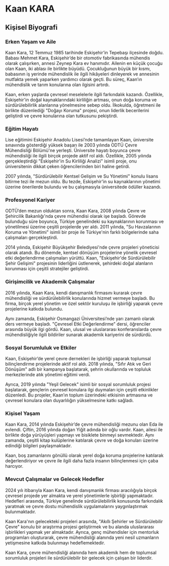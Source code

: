 # Kaan KARA

## Kişisel Biyografi

### Erken Yaşam ve Aile

Kaan Kara, 12 Temmuz 1985 tarihinde Eskişehir’in Tepebaşı ilçesinde doğdu. Babası Mehmet Kara, Eskişehir’de bir otomotiv fabrikasında mühendis olarak çalışırken, annesi Zeynep Kara ev hanımıdır. Ailenin en küçük çocuğu olan Kaan, iki ablası ile birlikte büyüdü. Çocukluğunun büyük bir kısmı, babasının iş yerinde mühendislik ile ilgili hikâyeleri dinleyerek ve annesinin mutfakta yemek yaparken yardımcı olarak geçti. Bu süreç, Kaan’ın mühendislik ve tarım konularına olan ilgisini artırdı.

Kaan, erken yaşlarda çevresel meselelerle ilgili farkındalık kazandı. Özellikle, Eskişehir'in doğal kaynaklarındaki kirliliğin artması, onun doğa koruma ve sürdürülebilirlik alanlarına yönelmesine sebep oldu. İlkokulda, öğretmeni ile birlikte düzenlediği "Doğayı Koruma" projesi, onun liderlik becerilerini geliştirdi ve çevre konularına olan tutkusunu pekiştirdi.

### Eğitim Hayatı

Lise eğitimini Eskişehir Anadolu Lisesi’nde tamamlayan Kaan, üniversite sınavında gösterdiği yüksek başarı ile 2003 yılında ODTÜ Çevre Mühendisliği Bölümü'ne yerleşti. Üniversite hayatı boyunca çevre mühendisliği ile ilgili birçok projede aktif rol aldı. Özellikle, 2005 yılında gerçekleştirdiği "Eskişehir'in Su Kirliliği Analizi" isimli proje, onu üniversitenin dikkat çeken öğrencilerinden biri haline getirdi.

2007 yılında, "Sürdürülebilir Kentsel Gelişim ve Su Yönetimi" konulu lisans bitirme tezi ile mezun oldu. Bu tezde, Eskişehir'in su kaynaklarının yönetimi üzerine önerilerde bulundu ve bu çalışmasıyla üniversitede ödüller kazandı.

### Profesyonel Kariyer

ODTÜ’den mezun olduktan sonra, Kaan Kara, 2008 yılında Çevre ve Şehircilik Bakanlığı'nda çevre mühendisi olarak işe başladı. Görevde bulunduğu süre boyunca, Türkiye genelindeki su kaynaklarının korunması ve yönetilmesi üzerine çeşitli projelerde yer aldı. 2011 yılında, "Su Havzalarının Koruma ve Yönetimi" isimli bir proje ile Türkiye'nin farklı bölgelerinde saha çalışmaları gerçekleştirdi.

2014 yılında, Eskişehir Büyükşehir Belediyesi'nde çevre projeleri yöneticisi olarak atandı. Bu dönemde, kentsel dönüşüm projelerine yönelik çevresel etki değerlendirme çalışmaları yürüttü. Kaan, "Eskişehir'de Sürdürülebilir Şehir Gelişimi" projesinin liderliğini üstlenerek, şehirdeki doğal alanların korunması için çeşitli stratejiler geliştirdi.

### Girişimcilik ve Akademik Çalışmalar

2016 yılında, Kaan Kara, kendi danışmanlık firmasını kurarak çevre mühendisliği ve sürdürülebilirlik konularında hizmet vermeye başladı. Bu firma, birçok yerel yönetim ve özel sektör kuruluşu ile işbirliği yaparak çevre projelerine katkıda bulundu.

Aynı zamanda, Eskişehir Osmangazi Üniversitesi’nde yarı zamanlı olarak ders vermeye başladı. "Çevresel Etki Değerlendirme" dersi, öğrenciler arasında büyük ilgi gördü. Kaan, ulusal ve uluslararası konferanslarda çevre mühendisliğiyle ilgili bildiriler sunarak akademik kariyerini de sürdürdü.

### Sosyal Sorumluluk ve Etkiler

Kaan, Eskişehir’de yerel çevre dernekleri ile işbirliği yaparak toplumsal bilinçlendirme projelerinde aktif rol aldı. 2018 yılında, "Sıfır Atık ve Geri Dönüşüm" adlı bir kampanya başlatarak, şehrin okullarında ve topluluk merkezlerinde atık yönetimi eğitimi verdi.

Ayrıca, 2019 yılında "Yeşil Gelecek" isimli bir sosyal sorumluluk projesi başlatarak, gençlerin çevresel konulara ilgi duymaları için çeşitli etkinlikler düzenledi. Bu projeler, Kaan’ın toplum üzerindeki etkisinin artmasına ve çevresel konulara olan duyarlılığın yükselmesine katkı sağladı.

### Kişisel Yaşam

Kaan Kara, 2014 yılında Eskişehir’de çevre mühendisliği mezunu olan Eda ile evlendi. Çiftin, 2016 yılında doğan Yiğit adında bir oğlu vardır. Kaan, ailesi ile birlikte doğa yürüyüşleri yapmayı ve bisiklete binmeyi sevmektedir. Aynı zamanda, çeşitli kitap kulüplerine katılarak çevre ve doğa konuları üzerine edindiği bilgileri paylaşmaktadır.

Kaan, boş zamanlarını gönüllü olarak yerel doğa koruma projelerine katılarak değerlendiriyor ve çevre ile ilgili daha fazla insanın bilinçlenmesi için çaba harcıyor.

### Mevcut Çalışmalar ve Gelecek Hedefler

2024 yılı itibarıyla Kaan Kara, kendi danışmanlık firması aracılığıyla birçok çevresel projede yer almakta ve yerel yönetimlerle işbirliği yapmaktadır. Hedefleri arasında, Türkiye genelinde sürdürülebilirlik konusunda farkındalık yaratmak ve çevre dostu mühendislik uygulamalarını yaygınlaştırmak bulunmaktadır.

Kaan Kara'nın gelecekteki projeleri arasında, "Akıllı Şehirler ve Sürdürülebilir Çevre" konulu bir araştırma projesi geliştirmek ve bu alanda uluslararası işbirlikleri yapmak yer almaktadır. Ayrıca, genç mühendisler için mentorluk programları oluşturarak, çevre mühendisliği alanında yeni nesil uzmanların yetişmesine katkıda bulunmayı hedeflemektedir.

Kaan Kara, çevre mühendisliği alanında hem akademik hem de toplumsal sorumluluk projeleri ile sürdürülebilir bir gelecek için çalışan bir liderdir.